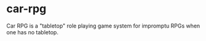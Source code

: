 car-rpg
=======

Car RPG is a "tabletop" role playing game system for impromptu RPGs when one has no tabletop.